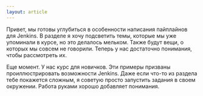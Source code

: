 ```yaml
---
layout: article
---
```

Привет, мы готовы углубиться в особенности написания пайплайнов для Jenkins. В разделе я хочу подсветить темы, которые мы уже упоминали в курсе, но это делалось мельком. Также будут вещи, о которых мы совсем не говорили. Теперь у нас достаточно понимания, чтобы рассмотреть их.

Еще момент. У нас курс для новичков. Эти примеры призваны проиллюстрировать возможности Jenkins. Даже если что-то из раздела тебе покажется сложным, я советую просто  запустить задания в своем окружении. Работа руками хорошо добавляет понимания.
